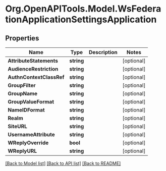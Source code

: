 # Org.OpenAPITools.Model.WsFederationApplicationSettingsApplication

## Properties

Name | Type | Description | Notes
------------ | ------------- | ------------- | -------------
**AttributeStatements** | **string** |  | [optional] 
**AudienceRestriction** | **string** |  | [optional] 
**AuthnContextClassRef** | **string** |  | [optional] 
**GroupFilter** | **string** |  | [optional] 
**GroupName** | **string** |  | [optional] 
**GroupValueFormat** | **string** |  | [optional] 
**NameIDFormat** | **string** |  | [optional] 
**Realm** | **string** |  | [optional] 
**SiteURL** | **string** |  | [optional] 
**UsernameAttribute** | **string** |  | [optional] 
**WReplyOverride** | **bool** |  | [optional] 
**WReplyURL** | **string** |  | [optional] 

[[Back to Model list]](../README.md#documentation-for-models) [[Back to API list]](../README.md#documentation-for-api-endpoints) [[Back to README]](../README.md)

